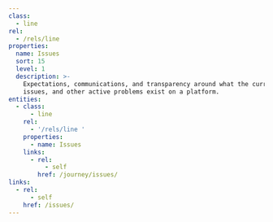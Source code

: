 ```yaml
---
class:
  - line
rel:
  - /rels/line
properties:
  name: Issues
  sort: 15
  level: 1
  description: >-
    Expectations, communications, and transparency around what the current bugs,
    issues, and other active problems exist on a platform.
entities:
  - class:
      - line
    rel:
      - '/rels/line '
    properties:
      - name: Issues
    links:
      - rel:
          - self
        href: /journey/issues/
links:
  - rel:
      - self
    href: /issues/
---
```


